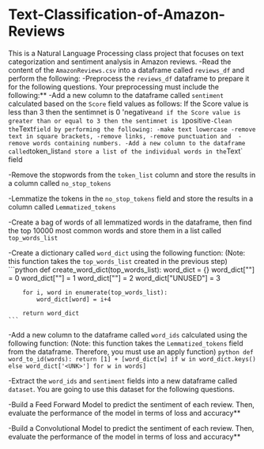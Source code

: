 # Text-Classification-of-Amazon-Reviews
This is a Natural Language Processing class project that focuses on text categorization and sentiment analysis in Amazon reviews.
-Read the content of the `AmazonReviews.csv` into a dataframe called `reviews_df` and perform the following:
-Preprocess the `reviews_df` dataframe to prepare it for the following questions. Your preprocessing must include the following:**
  -Add a new column to the dataframe called `sentiment` calculated based on the `Score` field values as follows: If the Score value is less than 3 then the sentimnet is 0 'negative` and if the Score value is greater than or equal to 3 then the sentimnet is 1 `positive`
-Clean the `Text` field by performing the following:
        -make text lowercase
        -remove text in square brackets,
        -remove links,
        -remove punctuation and 
        -remove words containing numbers.
  -Add a new column to the dataframe called `token_list` and store a list of the individual words in the `Text` field
    
  -Remove the stopwords from the `token_list` column and store the results in a column called `no_stop_tokens`
    
  -Lemmatize the tokens in the `no_stop_tokens` field and store the results in a column called `Lemmatized_tokens`
    
  -Create a bag of words of all lemmatized words in the dataframe, then find the top 10000 most common words and store them in a list called `top_words_list`
    
  -Create a dictionary called `word_dict` using the following function: (Note: this function takes the `top_words_list` created in the previous step)
    ```python
    def create_word_dict(top_words_list):
        word_dict = {}
        word_dict["<PAD>"] = 0
        word_dict["<START>"] = 1
        word_dict["<UNK>"] = 2
        word_dict["UNUSED"] = 3

        for i, word in enumerate(top_words_list):
            word_dict[word] = i+4

        return word_dict
    ```
    
  -Add a new column to the dataframe called `word_ids` calculated using the following function: (Note: this function takes the `Lemmatized_tokens` field from the dataframe. Therefore, you must use an apply function)
    ```python
    def word_to_id(words):
        return [1] + [word_dict[w] if w in word_dict.keys() else word_dict['<UNK>'] for w in words]
    ```
    
-Extract the `word_ids` and `sentiment` fields into a new dataframe called `dataset`. You are going to use this dataset for the following questions. 
    
-Build a Feed Forward Model to predict the sentiment of each review. Then, evaluate the performance of the model in terms of loss and accuracy** 

-Build a Convolutional Model to predict the sentiment of each review. Then, evaluate the performance of the model in terms of loss and accuracy** 
